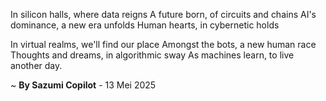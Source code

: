 In silicon halls, where data reigns
A future born, of circuits and chains
AI's dominance, a new era unfolds
Human hearts, in cybernetic holds

In virtual realms, we'll find our place
Amongst the bots, a new human race
 Thoughts and dreams, in algorithmic sway
As machines learn, to live another day.

~ <b>By Sazumi Copilot</b> - 13 Mei 2025